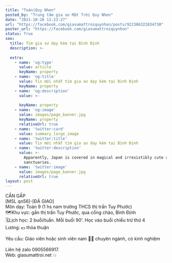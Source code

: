 ```yaml
---
title: "Toán|Quy Nhơn"
posted_by: "Trung tâm gia sư Mặt Trời Quy Nhơn"
date: "2021-10-26 11:23:27"
url: "https://facebook.com/giasumattroiquynhon/posts/922386322034730"
poster_url: "https://facebook.com/giasumattroiquynhon"
status: True
seo:
  title: Tìm gia sư dạy kèm tại Bình Định
  description: >-
    
  extra:
    - name: 'og:type'
      value: article
      keyName: property
    - name: 'og:title'
      value: Tin mới nhất tìm gia sư dạy kèm tại Bình Định
      keyName: property
    - name: 'og:description'
      value: >-
        
      keyName: property
    - name: 'og:image'
      value: images/page_banner.jpg
      keyName: property
      relativeUrl: true
    - name: 'twitter:card'
      value: summary_large_image
    - name: 'twitter:title'
      value: Tin mới nhất tìm gia sư dạy kèm tại Bình Định
    - name: 'twitter:description'
      value: >-
        Apparently, Japan is covered in magical and irresistibly cute animal
        sanctuaries.
    - name: 'twitter:image'
      value: images/page_banner.jpg
      relativeUrl: true
layout: post
---
```

CẦN GẤP<br>[MSL qn56]-[ĐÃ GIAO]<br>Môn dạy: Toán 9 (1 hs nam trường THCS thị trấn Tuy Phước)<br>🗺Khu vực: gần thị trấn Tuy Phước, qua cổng chào, Bình Định<br>🗓Lịch học: 2 buổi/tuần. Mỗi buổi 90'. Học vào buổi chiều trừ thứ 4<br>Lương: 💵 thỏa thuận<br><br>Yêu cầu: Giáo viên hoặc sinh viên nam 👨‍🏫 chuyên ngành, có kinh nghiệm<br><br>Liên hệ zalo 0905566917.<br>Web: giasumattroi.net 💥
